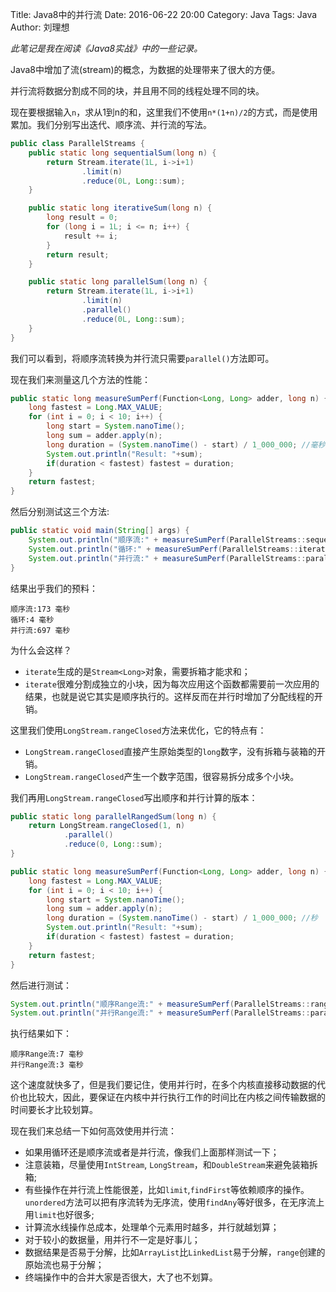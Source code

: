 Title: Java8中的并行流
Date: 2016-06-22 20:00
Category: Java
Tags: Java
Author: 刘理想

*此笔记是我在阅读《Java8实战》中的一些记录。*

Java8中增加了流(stream)的概念，为数据的处理带来了很大的方便。

并行流将数据分割成不同的块，并且用不同的线程处理不同的块。

现在要根据输入`n`，求从1到n的和，这里我们不使用`n*(1+n)/2`的方式，而是使用累加。我们分别写出迭代、顺序流、并行流的写法。

```java
public class ParallelStreams {
    public static long sequentialSum(long n) {
        return Stream.iterate(1L, i->i+1)
                .limit(n)
                .reduce(0L, Long::sum);
    }

    public static long iterativeSum(long n) {
        long result = 0;
        for (long i = 1L; i <= n; i++) {
            result += i;
        }
        return result;
    }

    public static long parallelSum(long n) {
        return Stream.iterate(1L, i->i+1)
                .limit(n)
                .parallel()
                .reduce(0L, Long::sum);
    }
}
```

我们可以看到，将顺序流转换为并行流只需要`parallel()`方法即可。

现在我们来测量这几个方法的性能：
```java
public static long measureSumPerf(Function<Long, Long> adder, long n) {
    long fastest = Long.MAX_VALUE;
    for (int i = 0; i < 10; i++) {
        long start = System.nanoTime();
        long sum = adder.apply(n);
        long duration = (System.nanoTime() - start) / 1_000_000; //毫秒
        System.out.println("Result: "+sum);
        if(duration < fastest) fastest = duration;
    }
    return fastest;
}
```

然后分别测试这三个方法:

```java
public static void main(String[] args) {
    System.out.println("顺序流:" + measureSumPerf(ParallelStreams::sequentialSum, 10_000_000)+" 毫秒");
    System.out.println("循环:" + measureSumPerf(ParallelStreams::iterativeSum, 10_000_000)+" 毫秒");
    System.out.println("并行流:" + measureSumPerf(ParallelStreams::parallelSum, 10_000_000)+" 毫秒");
}
```
结果出乎我们的预料：
```
顺序流:173 毫秒
循环:4 毫秒
并行流:697 毫秒
```

为什么会这样？
- `iterate`生成的是`Stream<Long>`对象，需要拆箱才能求和；
- `iterate`很难分割成独立的小块，因为每次应用这个函数都需要前一次应用的结果，也就是说它其实是顺序执行的。这样反而在并行时增加了分配线程的开销。

这里我们使用`LongStream.rangeClosed`方法来优化，它的特点有：
- `LongStream.rangeClosed`直接产生原始类型的`long`数字，没有拆箱与装箱的开销。
- `LongStream.rangeClosed`产生一个数字范围，很容易拆分成多个小块。

我们再用`LongStream.rangeClosed`写出顺序和并行计算的版本：

```java
public static long parallelRangedSum(long n) {
    return LongStream.rangeClosed(1, n)
            .parallel()
            .reduce(0, Long::sum);
}

public static long measureSumPerf(Function<Long, Long> adder, long n) {
    long fastest = Long.MAX_VALUE;
    for (int i = 0; i < 10; i++) {
        long start = System.nanoTime();
        long sum = adder.apply(n);
        long duration = (System.nanoTime() - start) / 1_000_000; //秒
        System.out.println("Result: "+sum);
        if(duration < fastest) fastest = duration;
    }
    return fastest;
}
```

然后进行测试：
```java
System.out.println("顺序Range流:" + measureSumPerf(ParallelStreams::rangedSum, 10_000_000)+" 毫秒");
System.out.println("并行Range流:" + measureSumPerf(ParallelStreams::parallelRangedSum, 10_000_000)+" 毫秒");
```

执行结果如下：
```
顺序Range流:7 毫秒
并行Range流:3 毫秒
```
这个速度就快多了，但是我们要记住，使用并行时，在多个内核直接移动数据的代价也比较大，因此，要保证在内核中并行执行工作的时间比在内核之间传输数据的时间要长才比较划算。

现在我们来总结一下如何高效使用并行流：
- 如果用循环还是顺序流或者是并行流，像我们上面那样测试一下；
- 注意装箱，尽量使用`IntStream`, `LongStream`，和`DoubleStream`来避免装箱拆箱;
- 有些操作在并行流上性能很差，比如`limit`,`findFirst`等依赖顺序的操作。`unordered`方法可以把有序流转为无序流，使用`findAny`等好很多，在无序流上用`limit`也好很多;
- 计算流水线操作总成本，处理单个元素用时越多，并行就越划算；
- 对于较小的数据量，用并行不一定是好事儿；
- 数据结果是否易于分解，比如`ArrayList`比`LinkedList`易于分解，`range`创建的原始流也易于分解；
- 终端操作中的合并大家是否很大，大了也不划算。

